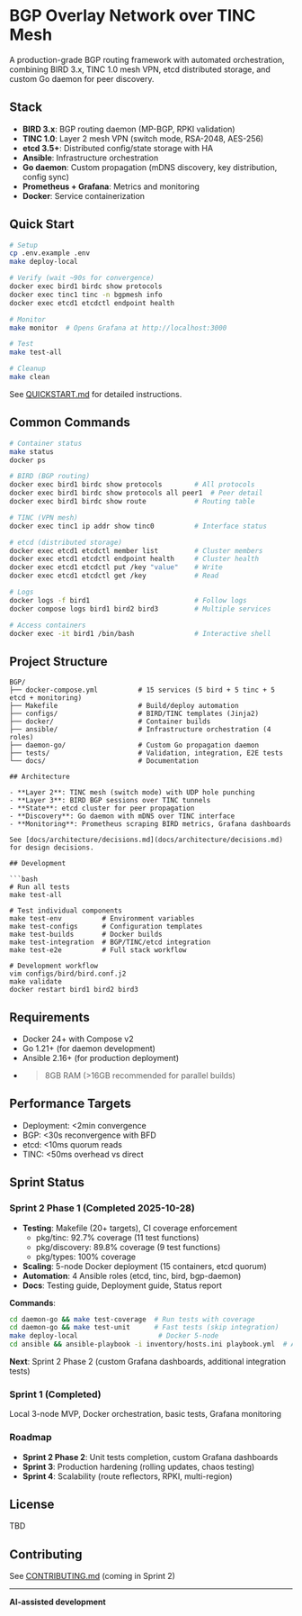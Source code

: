 # BGP Overlay Network over TINC Mesh

A production-grade BGP routing framework with automated orchestration, combining BIRD 3.x, TINC 1.0 mesh VPN, etcd distributed storage, and custom Go daemon for peer discovery.

## Stack

- **BIRD 3.x**: BGP routing daemon (MP-BGP, RPKI validation)
- **TINC 1.0**: Layer 2 mesh VPN (switch mode, RSA-2048, AES-256)
- **etcd 3.5+**: Distributed config/state storage with HA
- **Ansible**: Infrastructure orchestration
- **Go daemon**: Custom propagation (mDNS discovery, key distribution, config sync)
- **Prometheus + Grafana**: Metrics and monitoring
- **Docker**: Service containerization

## Quick Start

```bash
# Setup
cp .env.example .env
make deploy-local

# Verify (wait ~90s for convergence)
docker exec bird1 birdc show protocols
docker exec tinc1 tinc -n bgpmesh info
docker exec etcd1 etcdctl endpoint health

# Monitor
make monitor  # Opens Grafana at http://localhost:3000

# Test
make test-all

# Cleanup
make clean
```

See [QUICKSTART.md](docs/QUICKSTART.md) for detailed instructions.

## Common Commands

```bash
# Container status
make status
docker ps

# BIRD (BGP routing)
docker exec bird1 birdc show protocols        # All protocols
docker exec bird1 birdc show protocols all peer1  # Peer detail
docker exec bird1 birdc show route            # Routing table

# TINC (VPN mesh)
docker exec tinc1 ip addr show tinc0          # Interface status

# etcd (distributed storage)
docker exec etcd1 etcdctl member list         # Cluster members
docker exec etcd1 etcdctl endpoint health     # Cluster health
docker exec etcd1 etcdctl put /key "value"    # Write
docker exec etcd1 etcdctl get /key            # Read

# Logs
docker logs -f bird1                          # Follow logs
docker compose logs bird1 bird2 bird3         # Multiple services

# Access containers
docker exec -it bird1 /bin/bash               # Interactive shell
```

## Project Structure

```
BGP/
├── docker-compose.yml          # 15 services (5 bird + 5 tinc + 5 etcd + monitoring)
├── Makefile                    # Build/deploy automation
├── configs/                    # BIRD/TINC templates (Jinja2)
├── docker/                     # Container builds
├── ansible/                    # Infrastructure orchestration (4 roles)
├── daemon-go/                  # Custom Go propagation daemon
├── tests/                      # Validation, integration, E2E tests
└── docs/                       # Documentation

## Architecture

- **Layer 2**: TINC mesh (switch mode) with UDP hole punching
- **Layer 3**: BIRD BGP sessions over TINC tunnels
- **State**: etcd cluster for peer propagation
- **Discovery**: Go daemon with mDNS over TINC interface
- **Monitoring**: Prometheus scraping BIRD metrics, Grafana dashboards

See [docs/architecture/decisions.md](docs/architecture/decisions.md) for design decisions.

## Development

```bash
# Run all tests
make test-all

# Test individual components
make test-env          # Environment variables
make test-configs      # Configuration templates
make test-builds       # Docker builds
make test-integration  # BGP/TINC/etcd integration
make test-e2e          # Full stack workflow

# Development workflow
vim configs/bird/bird.conf.j2
make validate
docker restart bird1 bird2 bird3
```

## Requirements

- Docker 24+ with Compose v2
- Go 1.21+ (for daemon development)
- Ansible 2.16+ (for production deployment)
- >8GB RAM (>16GB recommended for parallel builds)

## Performance Targets

- Deployment: <2min convergence
- BGP: <30s reconvergence with BFD
- etcd: <10ms quorum reads
- TINC: <50ms overhead vs direct

## Sprint Status

### Sprint 2 Phase 1 (Completed 2025-10-28)

- **Testing**: Makefile (20+ targets), CI coverage enforcement
  - pkg/tinc: 92.7% coverage (11 test functions)
  - pkg/discovery: 89.8% coverage (9 test functions)
  - pkg/types: 100% coverage
- **Scaling**: 5-node Docker deployment (15 containers, etcd quorum)
- **Automation**: 4 Ansible roles (etcd, tinc, bird, bgp-daemon)
- **Docs**: Testing guide, Deployment guide, Status report

**Commands**:
```bash
cd daemon-go && make test-coverage  # Run tests with coverage
cd daemon-go && make test-unit      # Fast tests (skip integration)
make deploy-local                    # Docker 5-node
cd ansible && ansible-playbook -i inventory/hosts.ini playbook.yml  # Ansible
```

**Next**: Sprint 2 Phase 2 (custom Grafana dashboards, additional integration tests)

### Sprint 1 (Completed)

Local 3-node MVP, Docker orchestration, basic tests, Grafana monitoring

### Roadmap

- **Sprint 2 Phase 2**: Unit tests completion, custom Grafana dashboards
- **Sprint 3**: Production hardening (rolling updates, chaos testing)
- **Sprint 4**: Scalability (route reflectors, RPKI, multi-region)

## License

TBD

## Contributing

See [CONTRIBUTING.md](CONTRIBUTING.md) (coming in Sprint 2)

---

**AI-assisted development**
